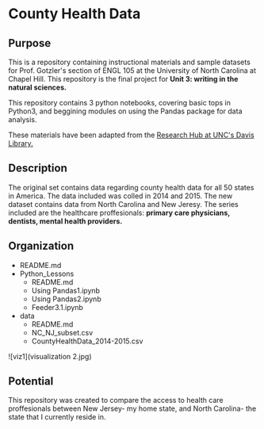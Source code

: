 # County Health Data

## Purpose

This is a repository containing instructional materials and sample datasets for Prof. Gotzler's section of ENGL 105 at the University of North Carolina at Chapel Hill. This repository is the final project for **Unit 3: writing in the natural sciences.**

This repository contains 3 python notebooks, covering basic tops in Python3, and beggining modules on using the Pandas package for data analysis.

These materials have been adapted from the [Research Hub at UNC's Davis Library.](https://unc-libraries-data.github.io/Python/)

## Description 

The original set contains data regarding county health data for all 50 states in America. The data included was colled in 2014 and 2015. 
The new dataset contains data from North Carolina and New Jeresy. The series included are the healthcare proffesionals: **primary care physicians, dentists, mental health providers.**


## Organization

* README.md
* Python_Lessons
  * README.md
  * Using Pandas1.ipynb
  * Using Pandas2.ipynb
  * Feeder3.1.ipynb
* data
  * README.md
  * NC_NJ_subset.csv
  * CountyHealthData_2014-2015.csv

![viz1](visualization 2.jpg)

## Potential 

This repository was created to compare the access to health care proffesionals between New Jersey- my home state, and North Carolina- the state that I currently reside in.
